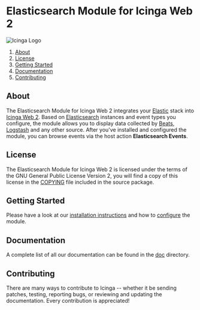 # Elasticsearch Module for Icinga Web 2

![Icinga Logo](https://www.icinga.com/wp-content/uploads/2014/06/icinga_logo.png)

1. [About](#about)
2. [License](#license)
3. [Getting Started](#getting-started)
4. [Documentation](#documentation)
5. [Contributing](#contributing)

## About

The Elasticsearch Module for Icinga Web 2 integrates your [Elastic](https://www.elastic.co/) stack into
[Icinga Web 2](https://www.icinga.org/products/icinga-web-2/). Based on
[Elasticsearch](https://www.elastic.co/products/elasticsearch) instances and event types you configure, the module
allows you to display data collected by [Beats](https://www.elastic.co/products/beats),
[Logstash](https://www.elastic.co/products/logstash) and any other source. After you've installed and configured the
module, you can browse events via the host action **Elasticsearch Events**.

## License

The Elasticsearch Module for Icinga Web 2 is licensed under the terms of the GNU
General Public License Version 2, you will find a copy of this license in the
[COPYING](COPYING) file included in the source package.

## Getting Started

Please have a look at our [installation instructions](doc/01-Installation.md) and how to
[configure](doc/02-Configuration.md) the module.

## Documentation

A complete list of all our documentation can be found in the [doc](doc/) directory.

## Contributing

There are many ways to contribute to Icinga -- whether it be sending patches,
testing, reporting bugs, or reviewing and updating the documentation. Every
contribution is appreciated!
